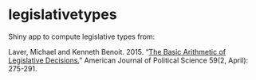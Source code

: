 # legislativetypes
Shiny app to compute legislative types from:

Laver, Michael and Kenneth Benoit. 2015. “[The Basic Arithmetic of Legislative Decisions.](http://kenbenoit.net/pdfs/Basic_arithmetic_LaverBenoit_2012_final.pdf)” American Journal of Political Science 59(2, April): 275-291.
